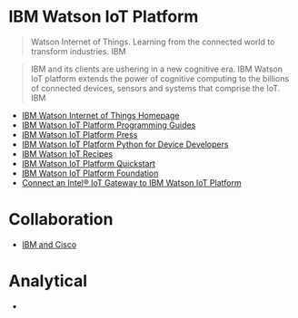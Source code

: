 # IBM Watson IoT Platform

> Watson Internet of Things. Learning from the connected world to transform industries. IBM

> IBM and its clients are ushering in a new cognitive era. IBM Watson IoT platform extends the power of cognitive computing to the billions of connected devices, sensors and systems that comprise the IoT. IBM

- [IBM Watson Internet of Things Homepage](http://www.ibm.com/internet-of-things/)
- [IBM Watson IoT Platform Programming Guides](https://docs.internetofthings.ibmcloud.com/)
- [IBM Watson IoT Platform Press](https://developer.ibm.com/iotfoundation/blog/2016/02/12/the-ibm-watson-iot-platform-arrives/)
- [IBM Watson IoT Platform Python for Device Developers](https://docs.internetofthings.ibmcloud.com/devices/libraries/python.html)
- [IBM Watson IoT Recipes](https://developer.ibm.com/recipes/)
- [IBM Watson IoT Platform Quickstart](https://quickstart.internetofthings.ibmcloud.com/#/)
- [IBM Watson IoT Platform Foundation](https://developer.ibm.com/iotfoundation/)
- [Connect an Intel® IoT Gateway to IBM Watson IoT Platform](https://developer.ibm.com/recipes/tutorials/connect-an-intel-iot-gateway-to-iot-foundation/)

# Collaboration

- [IBM and Cisco](http://www.ibm.com/internet-of-things/iot-news/announcements/IBM-Cisco/)

# Analytical

- [](https://developer.ibm.com/recipes/tutorials/list-of-ibm-watson-iot-analytical-recipes/)